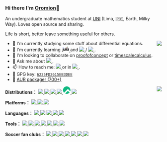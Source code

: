 ### Hi there I'm [Oromion](https://carlosal1015.github.io)👋

An undergraduate mathematics student at [UNI](https://www.uni.edu.pe)
(Lima, 🇵🇪, Earth, Milky Way).
Loves open source and sharing.

Life is short, better leave something useful for others.

<a href="https://github.com/carlosal1015">
  <img align="right"
    src="https://github-readme-stats.vercel.app/api/top-langs/?username=carlosal1015&count_private=true&layout=compact&show_icons=true" />
</a>

- 🔭 I'm currently studying some stuff about differential equations.
- 🌱 I'm currently learning <a href="https://julialang.org">
  <img
        src="https://raw.githubusercontent.com/JuliaLang/julia-logo-graphics/b5551ca7946b4a25746c045c15fbb8806610f8d0/images/julia-logo-color.svg"
        width="24" />
  </a> and
  <a href="https://www.mono-project.com">
  <img src="https://upload.wikimedia.org/wikipedia/commons/c/cc/Mono_Project_Logo.svg" width="24" />
  </a>
  /
  <a href="https://docs.microsoft.com/de-de/dotnet/csharp">
  <img src="https://upload.wikimedia.org/wikipedia/commons/0/0d/C_Sharp_wordmark.svg" width="24" />
  </a>.
- 👯 I'm looking to collaborate on [proofofconcept](https://github.com/allofphysicsgraph/proofofconcept)
  or [timescalecalculus](https://github.com/tomcuchta/timescalecalculus).
- 💬 Ask me about <a href="https://www.latex-project.org">
  <img src="https://upload.wikimedia.org/wikipedia/commons/9/92/LaTeX_logo.svg" width="36" />
  </a>.
- 📫 How to reach me: <a href="mailto:caznaranl@uni.pe">
  <img src="https://upload.wikimedia.org/wikipedia/commons/4/4e/Mail_%28iOS%29.svg" width="24" />
  </a>
  or in
  <a href="https://t.me/oromion">
  <img src="https://upload.wikimedia.org/wikipedia/commons/8/82/Telegram_logo.svg" width="24" />
  </a>.
- 🔑 GPG key: <a href="https://github.com/carlosal1015.gpg">
  `6225FD2615EB3DEE`
  </a>
- 🎁 <a href="https://aur.archlinux.org/packages?O=0&SeB=M&K=carlosal1015&SB=p&SO=d&PP=250">
  AUR packager (700+)<!-- https://repology.org/projects/?maintainer=carlosal1015%40aur -->
  </a>

<a href="https://github.com/carlosal1015">
  <img align="right"
    src="https://github-readme-stats.vercel.app/api?username=carlosal1015&count_private=true&show_icons=true" />
</a>

**Distributions：**
<a href="https://www.archlinux.org">
<img src="https://gitlab.com/uploads/-/system/project/avatar/13607804/Archlinux-icon-crystal-64.svg.png" width="24" />
</a>
<a href="https://getfedora.org">
<img src="https://upload.wikimedia.org/wikipedia/commons/3/3f/Fedora_logo.svg" width="24" />
</a>
<a href="https://www.deepin.org">
<img src="https://upload.wikimedia.org/wikipedia/commons/f/f5/Deepin_logo.svg" width="24" />
</a>
<a href="https://www.debian.org">
<img src="https://upload.wikimedia.org/wikipedia/commons/6/66/Openlogo-debianV2.svg" width="24" />
</a>
<a href="https://rockylinux.org">
<img src="https://raw.githubusercontent.com/rocky-linux/rocky-logos/main/icons/hicolor/scalable/apps/fedora-logo-icon.svg" width="24" />
</a>
<a href="https://nixos.org">
<img src="https://raw.githubusercontent.com/NixOS/nixos-artwork/master/logo/nix-snowflake-colours.svg" width="24" />
</a>

**Platforms：**
<a href="https://www.kernel.org">
<img src="https://cdn.jsdelivr.net/gh/xmuli/xmuliPic@pic/2020/linux.svg" width="24" />
</a>
<a href="https://www.raspberrypi.org">
<img src="https://upload.wikimedia.org/wikipedia/de/c/cb/Raspberry_Pi_Logo.svg" width="24" />
</a>
<a href="https://www.microsoft.com/en-us/software-download/windows11">
<img src="https://upload.wikimedia.org/wikipedia/commons/8/87/Windows_logo_-_2021.svg" width="24" />
</a>

**Languages：**
<a href="https://en.wikipedia.org/wiki/The_C_Programming_Language">
<img src="https://cdn.jsdelivr.net/gh/xmuli/xmuliPic@pic/2020/c%20(3).svg" width="24" />
</a>
<img src="https://cdn.jsdelivr.net/gh/xmuli/xmuliPic@pic/2020/icons8-c++.svg" width="24" />
<a href="https://www.postgresql.org">
<img src="https://upload.wikimedia.org/wikipedia/commons/2/29/Postgresql_elephant.svg" width="24" />
</a>
<a href="https://www.python.org">
<img src="https://upload.wikimedia.org/wikipedia/commons/c/c3/Python-logo-notext.svg" width="24" />
</a>
<a href="https://www.r-project.org">
<img src="https://www.r-project.org/logo/Rlogo.svg" width="24" />
</a>

**Tools：**
<a href="https://www.qt.io/product/development-tools">
<img src="https://cdn.jsdelivr.net/gh/xmuli/xmuliPic@pic/2020/qtcreator.svg" width="24" />
</a>
<a href="https://visualstudio.microsoft.com/vs">
<img src="https://cdn.jsdelivr.net/gh/xmuli/xmuliPic@pic/2020/vs.svg" width="24" />
</a>
<a href="https://code.visualstudio.com">
<img src="https://cdn.jsdelivr.net/gh/xmuli/xmuliPic@pic/2020/vscode.svg" width="24" />
</a>
<a href="https://git-scm.com">
<img src="https://cdn.jsdelivr.net/gh/xmuli/xmuliPic@pic/2020/git.svg" width="24" />
</a>
<a href="https://www.gnu.org/software">
<img src="https://cdn.jsdelivr.net/gh/xmuli/xmuliPic@pic/2020/gnu.svg" width="24" />
</a>
<a href="https://docs.gitlab.com/runner">
<img src="https://gitlab.com/uploads/-/system/project/avatar/250833/runner.png" width="24" />
</a>
<a href="https://www.docker.com">
<img src="https://www.vectorlogo.zone/logos/docker/docker-icon.svg" width="24" />
</a>

<!-- <a href="https://www.vim.org">
    <img src="https://cdn.jsdelivr.net/gh/xmuli/xmuliPic@pic/2020/vim-gtk.svg" width="24" />
</a>
<a href="https://www.gnu.org/software/emacs">
    <img src="https://upload.wikimedia.org/wikipedia/commons/0/08/EmacsIcon.svg" width="24" />
</a> -->

**Soccer fan clubs：**
<a href="https://universitario.pe">
<img src="https://upload.wikimedia.org/wikipedia/commons/1/19/Escudo_del_Club_Universitario_de_Deportes.svg"
      width="24" />
</a>
<a href="https://www.realmadrid.com">
<img src="https://upload.wikimedia.org/wikipedia/de/3/3f/Real_Madrid_Logo.svg" width="24" />
</a>
<a href="https://www.cariverplate.com.ar">
<img src="https://upload.wikimedia.org/wikipedia/commons/3/39/River_Plate_logo.svg"
      width="24" />
</a>
<a href="https://www.cruzazulfc.com.mx">
<img src="https://upload.wikimedia.org/wikipedia/commons/3/38/Escudo_del_Cruz_Azul_AC.svg"
      width="24" />
</a>
<a href="https://www.acmilan.com">
<img src="https://upload.wikimedia.org/wikipedia/commons/d/d0/Logo_of_AC_Milan.svg" width="24" />
</a>
<a href="https://www.chelseafc.com">
<img src="https://upload.wikimedia.org/wikipedia/sco/c/cc/Chelsea_FC.svg" width="24" />
</a>
<a href="https://werkself-web-prod-live.b04itpg.de/es-es">
<img src="https://upload.wikimedia.org/wikipedia/en/5/59/Bayer_04_Leverkusen_logo.svg" width="24" />
</a>
